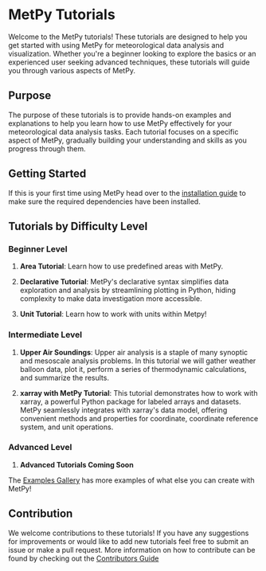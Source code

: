 # MetPy Tutorials

Welcome to the MetPy tutorials! These tutorials are designed to help you get started with using MetPy for meteorological data analysis and visualization. Whether you're a beginner looking to explore the basics or an experienced user seeking advanced techniques, these tutorials will guide you through various aspects of MetPy.

## Purpose

The purpose of these tutorials is to provide hands-on examples and explanations to help you learn how to use MetPy effectively for your meteorological data analysis tasks. Each tutorial focuses on a specific aspect of MetPy, gradually building your understanding and skills as you progress through them.

## Getting Started

If this is your first time using MetPy head over to the [installation guide](https://unidata.github.io/MetPy/latest/userguide/installguide.html) to make sure the required dependencies have been installed.

## Tutorials by Difficulty Level

### Beginner Level

1. **Area Tutorial**: Learn how to use predefined areas with MetPy.

2. **Declarative Tutorial**: MetPy's declarative syntax simplifies data exploration and analysis by streamlining plotting in Python, hiding complexity to make data investigation more accessible.
 
3.  **Unit Tutorial**: Learn how to work with units within Metpy!

### Intermediate Level

1. **Upper Air Soundings**: Upper air analysis is a staple of many synoptic and mesoscale analysis problems. In this tutorial we will gather weather balloon data, plot it, perform a series of thermodynamic calculations, and summarize the results.

2. **xarray with MetPy Tutorial**: This tutorial demonstrates how to work with xarray, a powerful Python package for labeled arrays and datasets. MetPy seamlessly integrates with xarray's data model, offering convenient methods and properties for coordinate, coordinate reference system, and unit operations. 
### Advanced Level

1. **Advanced Tutorials Coming Soon**

The [Examples Gallery](https://unidata.github.io/MetPy/latest/examples/index.html) has more examples of what else you can create with MetPy!

## Contribution

We welcome contributions to these tutorials! If you have any suggestions for improvements or would like to add new tutorials feel free to submit an issue or make a pull request. More information on how to contribute can be found by checking out the [Contributors Guide](https://github.com/Unidata/MetPy/blob/main/CONTRIBUTING.md)

